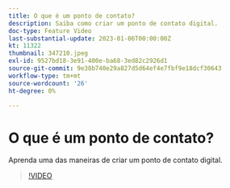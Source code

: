 ```yaml
---
title: O que é um ponto de contato?
description: Saiba como criar um ponto de contato digital.
doc-type: Feature Video
last-substantial-update: 2023-01-06T00:00:00Z
kt: 11322
thumbnail: 347210.jpeg
exl-id: 9527bd18-3e91-400e-ba68-3ed82c2926d1
source-git-commit: 9e38b740e29a827d5d64ef4e7fbf9e18dcf30643
workflow-type: tm+mt
source-wordcount: '26'
ht-degree: 0%

---
```


# O que é um ponto de contato?

Aprenda uma das maneiras de criar um ponto de contato digital.

>[!VIDEO](https://video.tv.adobe.com/v/347210/?quality=12&learn=on)
